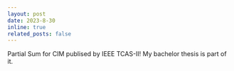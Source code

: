 ```yaml
---
layout: post
date: 2023-8-30 
inline: true
related_posts: false
---
```


Partial Sum for CIM publised by IEEE TCAS-II! My bachelor thesis is part of it. 
